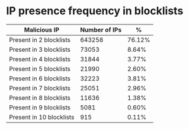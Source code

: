 # IP presence frequency in blocklists
| Malicious IP | Number of IPs | % |
|----|----|----|
| Present in 2 blocklists | 643258 | 76.12% |
| Present in 3 blocklists | 73053 | 8.64% |
| Present in 4 blocklists | 31844 | 3.77% |
| Present in 5 blocklists | 21990 | 2.60% |
| Present in 6 blocklists | 32223 | 3.81% |
| Present in 7 blocklists | 25051 | 2.96% |
| Present in 8 blocklists | 11636 | 1.38% |
| Present in 9 blocklists | 5081 | 0.60% |
| Present in 10 blocklists | 915 | 0.11% |
